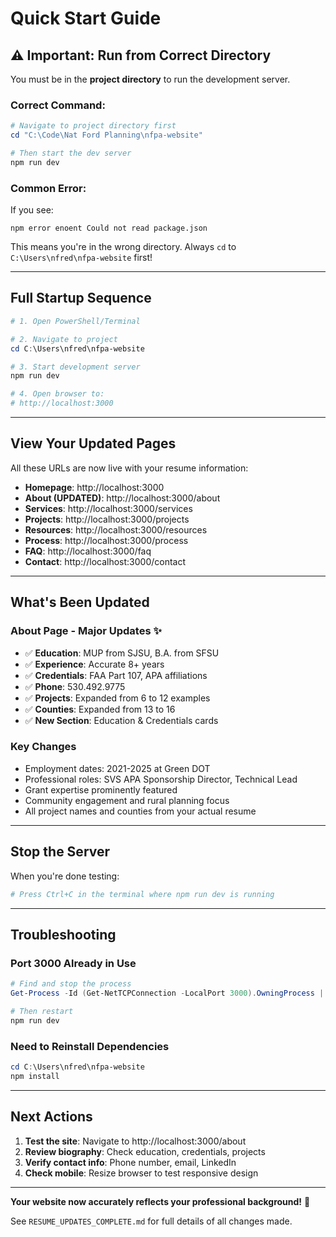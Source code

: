 # Quick Start Guide

## ⚠️ Important: Run from Correct Directory

You must be in the **project directory** to run the development server.

### Correct Command:

```powershell
# Navigate to project directory first
cd "C:\Code\Nat Ford Planning\nfpa-website"

# Then start the dev server
npm run dev
```

### Common Error:

If you see:
```
npm error enoent Could not read package.json
```

This means you're in the wrong directory. Always `cd` to `C:\Users\nfred\nfpa-website` first!

---

## Full Startup Sequence

```powershell
# 1. Open PowerShell/Terminal

# 2. Navigate to project
cd C:\Users\nfred\nfpa-website

# 3. Start development server
npm run dev

# 4. Open browser to:
# http://localhost:3000
```

---

## View Your Updated Pages

All these URLs are now live with your resume information:

- **Homepage**: http://localhost:3000
- **About (UPDATED)**: http://localhost:3000/about
- **Services**: http://localhost:3000/services
- **Projects**: http://localhost:3000/projects
- **Resources**: http://localhost:3000/resources
- **Process**: http://localhost:3000/process
- **FAQ**: http://localhost:3000/faq
- **Contact**: http://localhost:3000/contact

---

## What's Been Updated

### About Page - Major Updates ✨
- ✅ **Education**: MUP from SJSU, B.A. from SFSU
- ✅ **Experience**: Accurate 8+ years
- ✅ **Credentials**: FAA Part 107, APA affiliations
- ✅ **Phone**: 530.492.9775
- ✅ **Projects**: Expanded from 6 to 12 examples
- ✅ **Counties**: Expanded from 13 to 16
- ✅ **New Section**: Education & Credentials cards

### Key Changes
- Employment dates: 2021-2025 at Green DOT
- Professional roles: SVS APA Sponsorship Director, Technical Lead
- Grant expertise prominently featured
- Community engagement and rural planning focus
- All project names and counties from your actual resume

---

## Stop the Server

When you're done testing:

```powershell
# Press Ctrl+C in the terminal where npm run dev is running
```

---

## Troubleshooting

### Port 3000 Already in Use

```powershell
# Find and stop the process
Get-Process -Id (Get-NetTCPConnection -LocalPort 3000).OwningProcess | Stop-Process

# Then restart
npm run dev
```

### Need to Reinstall Dependencies

```powershell
cd C:\Users\nfred\nfpa-website
npm install
```

---

## Next Actions

1. **Test the site**: Navigate to http://localhost:3000/about
2. **Review biography**: Check education, credentials, projects
3. **Verify contact info**: Phone number, email, LinkedIn
4. **Check mobile**: Resize browser to test responsive design

---

**Your website now accurately reflects your professional background!** 🎉

See `RESUME_UPDATES_COMPLETE.md` for full details of all changes made.

